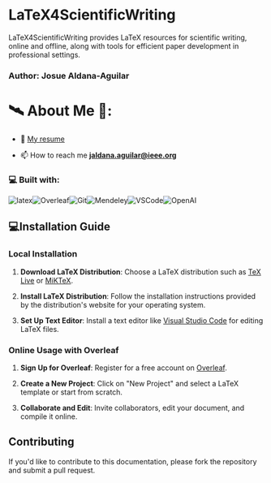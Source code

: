 # LaTeX4ScientificWriting

LaTeX4ScientificWriting provides LaTeX resources for scientific writing, online and offline, along with tools for efficient paper development in professional settings.

<h3 align="left">Author: Josue Aldana-Aguilar </h3>
<p align="left">

# 🛰️ About Me 🔭:

- 📃 [My resume](https://github.com/AJ23A/AJ23A/blob/master/ResearcherCV.pdf)

- 📫 How to reach me **jaldana.aguilar@ieee.org**

<h3 align="left">💻 Built with: </h3>

![latex](https://img.shields.io/badge/-LaTeX-000?&logo=latex)![Overleaf](https://img.shields.io/badge/-Overleaf-000?&logo=Overleaf)![Git](https://img.shields.io/badge/-Git-000?&logo=Git)![Mendeley](https://img.shields.io/badge/-Mendeley-000?&logo=Mendeley)![VSCode](https://img.shields.io/badge/-visualstudiocode-000?&logo=visualstudiocode)![OpenAI](https://img.shields.io/badge/-OpenAI-000?&logo=OpenAI)

## 💻Installation Guide

### Local Installation

1. **Download LaTeX Distribution**: Choose a LaTeX distribution such as [TeX Live](https://www.tug.org/texlive/) or [MiKTeX](https://miktex.org/download).

2. **Install LaTeX Distribution**: Follow the installation instructions provided by the distribution's website for your operating system.

3. **Set Up Text Editor**: Install a text editor like [Visual Studio Code](https://code.visualstudio.com/) for editing LaTeX files.

### Online Usage with Overleaf

1. **Sign Up for Overleaf**: Register for a free account on [Overleaf](https://www.overleaf.com/).

2. **Create a New Project**: Click on "New Project" and select a LaTeX template or start from scratch.

3. **Collaborate and Edit**: Invite collaborators, edit your document, and compile it online.

## Contributing

If you'd like to contribute to this documentation, please fork the repository and submit a pull request.
